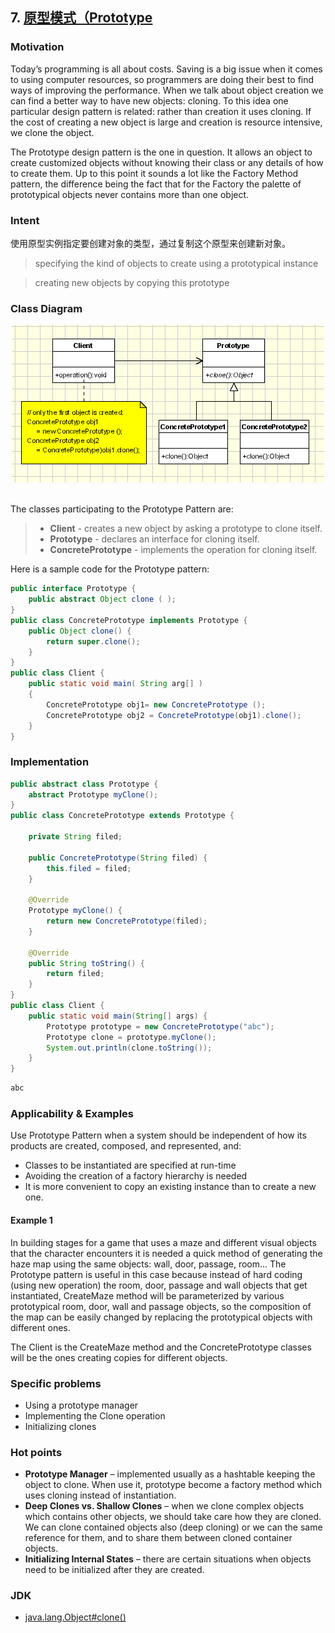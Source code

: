 ## 7. [原型模式（Prototype](https://www.oodesign.com/prototype-pattern.html)

### Motivation

Today’s programming is all about costs. Saving is a big issue when it comes to using computer resources, so programmers are doing their best to find ways of improving the performance. When we talk about object creation we can find a better way to have new objects: cloning. To this idea one particular design pattern is related: rather than creation it uses cloning. If the cost of creating a new object is large and creation is resource intensive, we clone the object.

The Prototype design pattern is the one in question. It allows an object to create customized objects without knowing their class or any details of how to create them. Up to this point it sounds a lot like the Factory Method pattern, the difference being the fact that for the Factory the palette of prototypical objects never contains more than one object.

### Intent

使用原型实例指定要创建对象的类型，通过复制这个原型来创建新对象。

> specifying the kind of objects to create using a prototypical instance

> creating new objects by copying this prototype

### Class Diagram

<div align="center"> <img src="../assets/prototype_implementation.gif"/> </div><br>


The classes participating to the Prototype Pattern are:

> - **Client** - creates a new object by asking a prototype to clone itself.
> - **Prototype** - declares an interface for cloning itself.
> - **ConcretePrototype** - implements the operation for cloning itself.

Here is a sample code for the Prototype pattern:

````java
public interface Prototype {
	public abstract Object clone ( );
}
public class ConcretePrototype implements Prototype {
	public Object clone() {
		return super.clone();
	}
}
public class Client {
	public static void main( String arg[] ) 
	{
		ConcretePrototype obj1= new ConcretePrototype ();
		ConcretePrototype obj2 = ConcretePrototype(obj1).clone();
	}
}
````


### Implementation

```java
public abstract class Prototype {
    abstract Prototype myClone();
}
public class ConcretePrototype extends Prototype {

    private String filed;

    public ConcretePrototype(String filed) {
        this.filed = filed;
    }

    @Override
    Prototype myClone() {
        return new ConcretePrototype(filed);
    }

    @Override
    public String toString() {
        return filed;
    }
}
public class Client {
    public static void main(String[] args) {
        Prototype prototype = new ConcretePrototype("abc");
        Prototype clone = prototype.myClone();
        System.out.println(clone.toString());
    }
}
```

```html
abc
```

### Applicability & Examples

Use Prototype Pattern when a system should be independent of how its products are created, composed, and represented, and:

- Classes to be instantiated are specified at run-time
- Avoiding the creation of a factory hierarchy is needed
- It is more convenient to copy an existing instance than to create a new one.

#### Example 1

In building stages for a game that uses a maze and different visual objects that the character encounters it is needed a quick method of generating the haze map using the same objects: wall, door, passage, room... The Prototype pattern is useful in this case because instead of hard coding (using new operation) the room, door, passage and wall objects that get instantiated, CreateMaze method will be parameterized by various prototypical room, door, wall and passage objects, so the composition of the map can be easily changed by replacing the prototypical objects with different ones.

The Client is the CreateMaze method and the ConcretePrototype classes will be the ones creating copies for different objects.


### Specific problems 

- Using a prototype manager
- Implementing the Clone operation
- Initializing clones


### Hot points

- **Prototype Manager** – implemented usually as a hashtable keeping the object to clone. When use it, prototype become a factory method which uses cloning instead of instantiation.
- **Deep Clones vs. Shallow Clones** – when we clone complex objects which contains other objects, we should take care how they are cloned. We can clone contained objects also (deep cloning) or we can the same reference for them, and to share them between cloned container objects.
- **Initializing Internal States** – there are certain situations when objects need to be initialized after they are created.


### JDK

- [java.lang.Object#clone()](http://docs.oracle.com/javase/8/docs/api/java/lang/Object.html#clone%28%29)
